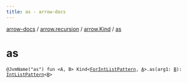 ```yaml
---
title: as - arrow-docs
---
```


[arrow-docs](../../index.html) / [arrow.recursion](../index.html) / [arrow.Kind](index.html) / [as](./as.html)

# as

`@JvmName("as") fun <A, B> Kind<`[`ForIntListPattern`](../-for-int-list-pattern.html)`, `[`A`](as.html#A)`>.as(arg1: `[`B`](as.html#B)`): `[`IntListPattern`](../-int-list-pattern.html)`<`[`B`](as.html#B)`>`
